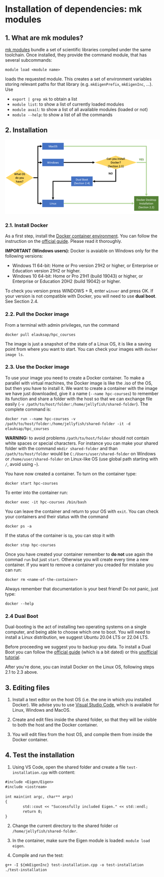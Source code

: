 # Installation of dependencies: mk modules

## 1. What are mk modules?

[mk modules](https://github.com/elauksap/mk) bundle a set of scientific libraries compiled under the same toolchain. Once installed, they provide the command module, that has several subcommands:

```
module load <module name> 
```

loads the requested module. This creates a set of environment variables storing relevant paths for that library (e.g. `mkEigenPrefix`, `mkEigenInc`, ...). Use

- `export | grep mk`  to obtain a list
- `module list`: to show a list of currently loaded modules
- `module avail`: to show a list of all available modules (loaded or not)
- `module --help`: to show a list of all the commands

## 2. Installation
![Installation Flowchart](./assets/installation-flowchart.png)

### 2.1. Install Docker
As a first step, install the [Docker container environment](https://www.docker.com/). You can follow the instruction on the [official guide](https://docs.docker.com/get-docker/). Please read it thoroughly.

**IMPORTANT (Windows users):** Docker is avaiable on Windows only for the following versions:
* Windows 11 64-bit: Home or Pro version 21H2 or higher, or Enterprise or Education version 21H2 or higher.
* Windows 10 64-bit: Home or Pro 21H1 (build 19043) or higher, or Enterprise or Education 20H2 (build 19042) or higher.

To check you version press WINDOWS + R, enter `winver` and press OK. If your version is not compatible with Docker, you will need to use **dual boot**. See Section 2.4.

### 2.2. Pull the Docker image
From a terminal with admin privileges, run the command

```
docker pull elauksap/hpc_courses
```

The image is just a snapshot of the state of a Linux OS, it is like a saving point from where you want to start. You can check your images with `docker image ls`.

### 2.3. Use the Docker image 
To use your image you need to create a Docker container. To make a parallel with virtual machines, the Docker image is like the .iso of the OS, but then you have to install it. We want to create a container with the image we have just downloaded, give it a name (`--name hpc-courses`) to remember its function and share a folder with the host so that we can exchange file easily (`-v /path/to/host/folder:/home/jellyfish/shared-folder`). The complete command is:

```
docker run --name hpc-courses -v /path/to/host/folder:/home/jellyfish/shared-folder -it -d elauksap/hpc_courses
```

**WARNING:** to avoid problems `/path/to/host/folder` should not contain white spaces or special characters. For instance you can make your shared folder with the command `mkdir shared-folder` and than `/path/to/host/folder` would be `C:/Users/user/shared-folder` on Windows or `/home/user/shared-folder` on Linux-like OS (use global path starting with `/`, avoid using `~`).

You have now created a container. To turn on the container type:

```
docker start hpc-courses
```
To enter into the container run:

```
docker exec -it hpc-courses /bin/bash
```
You can leave the container and return to your OS with `exit`. You can check your containers and their status with the command

```
docker ps -a
```
If the status of the container is `Up`, you can stop it with

```
docker stop hpc-courses
```
Once you have created your container remember to **do not** use again the commad `run` but just `start`. Otherwise you will create every time a new container. If you want to remove a container you creaded for mistake you can run:

```
docker rm <name-of-the-container>
```

Always remember that documentation is your best friend! Do not panic, just type:
```
docker --help
```

### 2.4 Dual Boot
Dual-booting is the act of installing two operating systems on a single computer, and being able to choose which one to boot. You will need to install a Linux distribution, we suggest Ubuntu 20.04 LTS or 22.04 LTS. 

Before proceeding we suggest you to backup you data. To install a Dual Boot you can follow the [official guide](https://help.ubuntu.com/community/WindowsDualBoot) (which is a bit dated) or this [unofficial tutorial](https://itsfoss.com/install-ubuntu-1404-dual-boot-mode-windows-8-81-uefi/).

After you're done, you can install Docker on the Linux OS, following steps 2.1 to 2.3 above.

## 3. Editing files

1. Install a text editor on the host OS (i.e. the one in which you installed Docker). We advise you to use [Visual Studio Code](https://code.visualstudio.com/), which is available for Linux, Windows and MacOS.

2. Create and edit files inside the shared folder, so that they will be visible to both the host and the Docker container.

3. You will edit files from the host OS, and compile them from inside the Docker container.

## 4. Test the installation

1. Using VS Code, open the shared folder and create a file `test-installation.cpp` with content:

```
#include <Eigen/Eigen>
#include <iostream>

int main(int argc, char** argv)
{
        std::cout << "Successfully included Eigen." << std::endl;
        return 0;
}
```

2. Change the current directory to the shared folder `cd /home/jellyfish/shared-folder`.

3. In the container, make sure the Eigen module is loaded: `module load eigen`.

3. Compile and run the test:

```
g++ -I ${mkEigenInc} test-installation.cpp -o test-installation
./test-installation
```
